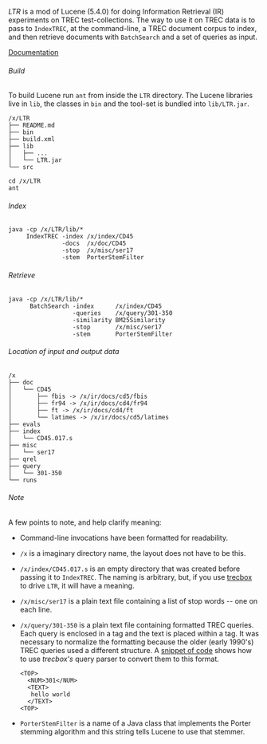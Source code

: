 *LTR* is a mod of Lucene (5.4.0) for doing Information Retrieval (IR)
experiments on TREC test-collections. The way to use it on TREC data
is to pass to `IndexTREC`, at the command-line, a TREC document corpus
to index, and then retrieve documents with `BatchSearch` and a set of
queries as input.

[Documentation][ltrd]

###### Build

To build Lucene run `ant` from inside the `LTR` directory. The Lucene
libraries live in `lib`, the classes in `bin` and the tool-set is
bundled into `lib/LTR.jar`.

```
/x/LTR
├── README.md
├── bin
├── build.xml
├── lib
│   ├── ...
│   └── LTR.jar
└── src
```

```
cd /x/LTR
ant
```

###### Index

```
java -cp /x/LTR/lib/*
     IndexTREC -index /x/index/CD45
               -docs  /x/doc/CD45
               -stop  /x/misc/ser17
               -stem  PorterStemFilter
```

###### Retrieve

```
java -cp /x/LTR/lib/*
      BatchSearch -index      /x/index/CD45
                  -queries    /x/query/301-350
                  -similarity BM25Similarity
                  -stop       /x/misc/ser17
                  -stem       PorterStemFilter
```

###### Location of input and output data

```
/x
├── doc
│   └── CD45
│       ├── fbis -> /x/ir/docs/cd5/fbis
│       ├── fr94 -> /x/ir/docs/cd4/fr94
│       ├── ft -> /x/ir/docs/cd4/ft
│       └── latimes -> /x/ir/docs/cd5/latimes
├── evals
├── index
│   └── CD45.017.s
├── misc
│   └── ser17
├── qrel
├── query
│   └── 301-350
└── runs
```

###### Note

A few points to note, and help clarify meaning:

- Command-line invocations have been formatted for readability.

- `/x` is a imaginary directory name, the layout does not have to be
  this.

- `/x/index/CD45.017.s` is an empty directory that was created before
  passing it to `IndexTREC`. The naming is arbitrary, but, if you use
  [trecbox][trb] to drive `LTR`, it will have a meaning.

- `/x/misc/ser17` is a plain text file containing a list of stop words
  -- one on each line.

- `/x/query/301-350` is a plain text file containing formatted TREC
  queries. Each query is enclosed in a <TOP> tag and the text is
  placed within a <TEXT> tag. It was necessary to normalize the
  formatting because the older (early 1990's) TREC queries used a
  different structure. A [snippet of code][trbq] shows how to use
  _trecbox's_ query parser to convert them to this format.

  ```
  <TOP>
    <NUM>301</NUM>
    <TEXT>
     hello world
    </TEXT>
  <TOP>
  ```

- `PorterStemFilter` is a name of a Java class that implements the
  Porter stemming algorithm and this string tells Lucene to use that
  stemmer.

[ltr]:  http://kak.tx0.org/IR/LTR/
[ltrd]: http://kak.tx0.org/IR/LTR/Doc/
[trb]:  http://kak.tx0.org/IR/trecbox/
[trbq]: http://kak.tx0.org/IR/trecbox/Doc/Query-Parser
